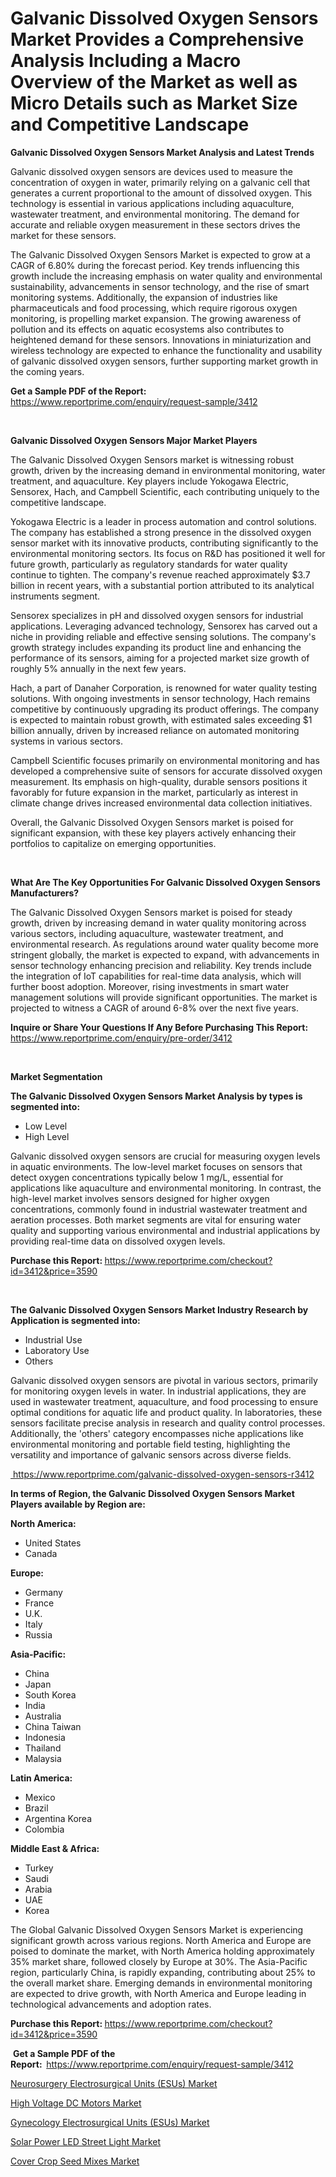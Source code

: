 <p><h1>Galvanic Dissolved Oxygen Sensors Market Provides a Comprehensive Analysis Including a Macro Overview of the Market as well as Micro Details such as Market Size and Competitive Landscape</h1></p><p><strong>Galvanic Dissolved Oxygen Sensors Market Analysis and Latest Trends</strong></p>
<p><p>Galvanic dissolved oxygen sensors are devices used to measure the concentration of oxygen in water, primarily relying on a galvanic cell that generates a current proportional to the amount of dissolved oxygen. This technology is essential in various applications including aquaculture, wastewater treatment, and environmental monitoring. The demand for accurate and reliable oxygen measurement in these sectors drives the market for these sensors.</p><p>The Galvanic Dissolved Oxygen Sensors Market is expected to grow at a CAGR of 6.80% during the forecast period. Key trends influencing this growth include the increasing emphasis on water quality and environmental sustainability, advancements in sensor technology, and the rise of smart monitoring systems. Additionally, the expansion of industries like pharmaceuticals and food processing, which require rigorous oxygen monitoring, is propelling market expansion. The growing awareness of pollution and its effects on aquatic ecosystems also contributes to heightened demand for these sensors. Innovations in miniaturization and wireless technology are expected to enhance the functionality and usability of galvanic dissolved oxygen sensors, further supporting market growth in the coming years.</p></p>
<p><strong>Get a Sample PDF of the Report:&nbsp;</strong> <a href="https://www.reportprime.com/enquiry/request-sample/3412">https://www.reportprime.com/enquiry/request-sample/3412</a></p>
<p>&nbsp;</p>
<p><strong>Galvanic Dissolved Oxygen Sensors Major Market Players</strong></p>
<p><p>The Galvanic Dissolved Oxygen Sensors market is witnessing robust growth, driven by the increasing demand in environmental monitoring, water treatment, and aquaculture. Key players include Yokogawa Electric, Sensorex, Hach, and Campbell Scientific, each contributing uniquely to the competitive landscape.</p><p>Yokogawa Electric is a leader in process automation and control solutions. The company has established a strong presence in the dissolved oxygen sensor market with its innovative products, contributing significantly to the environmental monitoring sectors. Its focus on R&D has positioned it well for future growth, particularly as regulatory standards for water quality continue to tighten. The company's revenue reached approximately $3.7 billion in recent years, with a substantial portion attributed to its analytical instruments segment.</p><p>Sensorex specializes in pH and dissolved oxygen sensors for industrial applications. Leveraging advanced technology, Sensorex has carved out a niche in providing reliable and effective sensing solutions. The company's growth strategy includes expanding its product line and enhancing the performance of its sensors, aiming for a projected market size growth of roughly 5% annually in the next few years.</p><p>Hach, a part of Danaher Corporation, is renowned for water quality testing solutions. With ongoing investments in sensor technology, Hach remains competitive by continuously upgrading its product offerings. The company is expected to maintain robust growth, with estimated sales exceeding $1 billion annually, driven by increased reliance on automated monitoring systems in various sectors.</p><p>Campbell Scientific focuses primarily on environmental monitoring and has developed a comprehensive suite of sensors for accurate dissolved oxygen measurement. Its emphasis on high-quality, durable sensors positions it favorably for future expansion in the market, particularly as interest in climate change drives increased environmental data collection initiatives. </p><p>Overall, the Galvanic Dissolved Oxygen Sensors market is poised for significant expansion, with these key players actively enhancing their portfolios to capitalize on emerging opportunities.</p></p>
<p>&nbsp;</p>
<p><strong>What Are The Key Opportunities For Galvanic Dissolved Oxygen Sensors Manufacturers?</strong></p>
<p><p>The Galvanic Dissolved Oxygen Sensors market is poised for steady growth, driven by increasing demand in water quality monitoring across various sectors, including aquaculture, wastewater treatment, and environmental research. As regulations around water quality become more stringent globally, the market is expected to expand, with advancements in sensor technology enhancing precision and reliability. Key trends include the integration of IoT capabilities for real-time data analysis, which will further boost adoption. Moreover, rising investments in smart water management solutions will provide significant opportunities. The market is projected to witness a CAGR of around 6-8% over the next five years.</p></p>
<p><strong>Inquire or Share Your Questions If Any Before Purchasing This Report:</strong> <a href="https://www.reportprime.com/enquiry/pre-order/3412">https://www.reportprime.com/enquiry/pre-order/3412</a></p>
<p>&nbsp;</p>
<p><strong>Market Segmentation</strong></p>
<p><strong>The Galvanic Dissolved Oxygen Sensors Market Analysis by types is segmented into:</strong></p>
<p><ul><li>Low Level</li><li>High Level</li></ul></p>
<p><p>Galvanic dissolved oxygen sensors are crucial for measuring oxygen levels in aquatic environments. The low-level market focuses on sensors that detect oxygen concentrations typically below 1 mg/L, essential for applications like aquaculture and environmental monitoring. In contrast, the high-level market involves sensors designed for higher oxygen concentrations, commonly found in industrial wastewater treatment and aeration processes. Both market segments are vital for ensuring water quality and supporting various environmental and industrial applications by providing real-time data on dissolved oxygen levels.</p></p>
<p><strong>Purchase this Report:&nbsp;</strong><a href="https://www.reportprime.com/checkout?id=3412&price=3590">https://www.reportprime.com/checkout?id=3412&price=3590</a></p>
<p>&nbsp;</p>
<p><strong>The Galvanic Dissolved Oxygen Sensors Market Industry Research by Application is segmented into:</strong></p>
<p><ul><li>Industrial Use</li><li>Laboratory Use</li><li>Others</li></ul></p>
<p><p>Galvanic dissolved oxygen sensors are pivotal in various sectors, primarily for monitoring oxygen levels in water. In industrial applications, they are used in wastewater treatment, aquaculture, and food processing to ensure optimal conditions for aquatic life and product quality. In laboratories, these sensors facilitate precise analysis in research and quality control processes. Additionally, the 'others' category encompasses niche applications like environmental monitoring and portable field testing, highlighting the versatility and importance of galvanic sensors across diverse fields.</p></p>
<p><a href="https://www.reportprime.com/galvanic-dissolved-oxygen-sensors-r3412">&nbsp;https://www.reportprime.com/galvanic-dissolved-oxygen-sensors-r3412</a></p>
<p><strong>In terms of Region, the Galvanic Dissolved Oxygen Sensors Market Players available by Region are:</strong></p>
<p>
    <p> <strong> North America: </strong>
        <ul>
            <li>United States</li>
            <li>Canada</li>
        </ul>
        </p> 
    <p> <strong> Europe: </strong>
        <ul>
            <li>Germany</li>
            <li>France</li>
            <li>U.K.</li>
            <li>Italy</li>
            <li>Russia</li>
        </ul>
        </p> 
    <p> <strong> Asia-Pacific: </strong>
        <ul>
            <li>China</li>
            <li>Japan</li>
            <li>South Korea</li>
            <li>India</li>
            <li>Australia</li>
            <li>China Taiwan</li>
            <li>Indonesia</li>
            <li>Thailand</li>
            <li>Malaysia</li>
        </ul>
        </p> 
    <p> <strong> Latin America: </strong>
        <ul>
            <li>Mexico</li>
            <li>Brazil</li>
            <li>Argentina Korea</li>
            <li>Colombia</li>
        </ul>
        </p> 
    <p> <strong> Middle East & Africa: </strong>
        <ul>
            <li>Turkey</li>
            <li>Saudi</li>
            <li>Arabia</li>
            <li>UAE</li>
            <li>Korea</li>
        </ul>
    </p>
    </p>
<p><p>The Global Galvanic Dissolved Oxygen Sensors Market is experiencing significant growth across various regions. North America and Europe are poised to dominate the market, with North America holding approximately 35% market share, followed closely by Europe at 30%. The Asia-Pacific region, particularly China, is rapidly expanding, contributing about 25% to the overall market share. Emerging demands in environmental monitoring are expected to drive growth, with North America and Europe leading in technological advancements and adoption rates.</p></p>
<p><strong>Purchase this Report: </strong><a href="https://www.reportprime.com/checkout?id=3412&price=3590">https://www.reportprime.com/checkout?id=3412&price=3590</a></p>
<p>&nbsp;<strong>Get a Sample PDF of the Report:&nbsp;&nbsp;</strong><a href="https://www.reportprime.com/enquiry/request-sample/3412">https://www.reportprime.com/enquiry/request-sample/3412</a></p>
<p><strong></strong></p>
<p><p><a href="https://issuu.com/reportprime-2/docs/neurosurgery-electrosurgical-units-_d72cbee73eae23">Neurosurgery Electrosurgical Units (ESUs) Market</a></p><p><a href="https://www.linkedin.com/pulse/high-voltage-dc-motors-market-global-share-ranking-overall-rk7ff?trackingId=NYgmWXUvTr2kZeEiiaxC8Q%3D%3D">High Voltage DC Motors Market</a></p><p><a href="https://issuu.com/reportprime-2/docs/gynecology-electrosurgical-units-es_9a4479eda7a436">Gynecology Electrosurgical Units (ESUs) Market</a></p><p><a href="https://www.linkedin.com/pulse/global-solar-power-led-street-light-market-opportunities-xppef?trackingId=idGDdErITvyyD6NGfd5P0Q%3D%3D">Solar Power LED Street Light Market</a></p><p><a href="https://www.linkedin.com/pulse/cover-crop-seed-mixes-market-analysis-report-global-insights-mfkof?trackingId=t%2B44ingWR%2F6S%2F5qAOLWtzw%3D%3D">Cover Crop Seed Mixes Market</a></p></p>